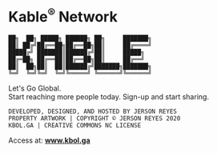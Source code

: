 
# Kable<sup>®</sup> Network

	██╗  ██╗ █████╗ ██████╗ ██╗     ███████╗
	██║ ██╔╝██╔══██╗██╔══██╗██║     ██╔════╝
	█████╔╝ ███████║██████╔╝██║     █████╗  
	██╔═██╗ ██╔══██║██╔══██╗██║     ██╔══╝  
	██║  ██╗██║  ██║██████╔╝███████╗███████╗
	╚═╝  ╚═╝╚═╝  ╚═╝╚═════╝ ╚══════╝╚══════╝

Let's Go Global.<br/>
Start reaching more people today. Sign-up and start sharing.

	DEVELOPED, DESIGNED, AND HOSTED BY JERSON REYES
	PROPERTY ARTWORK | COPYRIGHT © JERSON REYES 2020
	KBOL.GA | CREATIVE COMMONS NC LICENSE

Access at: **www.kbol.ga**
